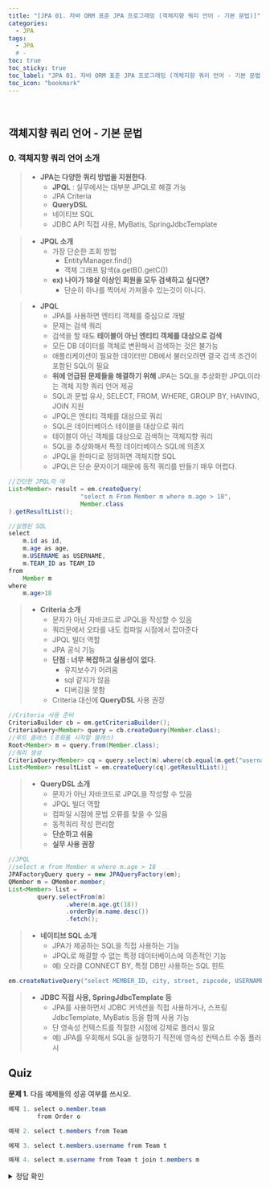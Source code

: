 ```yaml
---
title: "[JPA 01. 자바 ORM 표준 JPA 프로그래밍 (객체지향 쿼리 언어 - 기본 문법)]"
categories:
  - JPA
tags:
  - JPA
  # -
toc: true
toc_sticky: true
toc_label: "JPA 01. 자바 ORM 표준 JPA 프로그래밍 (객체지향 쿼리 언어 - 기본 문법)"
toc_icon: "bookmark"
---
```


<br>

## 객체지향 쿼리 언어 - 기본 문법

### 0. 객체지향 쿼리 언어 소개

> - **JPA는 다양한 쿼리 방법을 지원한다.**
>   - **JPQL** : 실무에서는 대부분 JPQL로 해결 가능
>   - JPA Criteria
>   - **QueryDSL**
>   - 네이티브 SQL
>   - JDBC API 직접 사용, MyBatis, SpringJdbcTemplate

> - **JPQL 소개**
>   - 가장 단순한 조회 방법
>     - EntityManager.find()
>     - 객체 그래프 탐색(a.getB().getC())
>   - **ex) 나이가 18살 이상인 회원을 모두 검색하고 싶다면?**
>     - 단순히 하나를 찍어서 가져올수 있는것이 아니다.

> - **JPQL**
>   - JPA를 사용하면 엔티티 객체를 중심으로 개발
>   - 문제는 검색 쿼리
>   - 검색을 할 때도 **테이블이 아닌 엔티티 객체를 대상으로 검색**
>   - 모든 DB 데이터를 객체로 변환해서 검색하는 것은 불가능
>   - 애플리케이션이 필요한 데이터만 DB에서 불러오려면 결국 검색 조건이 포함된 SQL이 필요
>   - **위에 언급된 문제들을 해결하기 위해** JPA는 SQL을 추상화한 JPQL이라는 객체 지향 쿼리 언어 제공
>   - SQL과 문법 유사, SELECT, FROM, WHERE, GROUP BY, HAVING, JOIN 지원
>   - JPQL은 엔티티 객체를 대상으로 쿼리
>   - SQL은 데이터베이스 테이블을 대상으로 쿼리
>   - 테이블이 아닌 객체를 대상으로 검색하는 객체지향 쿼리
>   - SQL을 추상화해서 특정 데이터베이스 SQL에 의존X
>   - JPQL을 한마디로 정의하면 객체지향 SQL
>   - JPQL은 단순 문자이기 때문에 동적 쿼리를 만들기 매우 어렵다.

```java
//간단한 JPQL의 예
List<Member> result = em.createQuery(
                    "select m From Member m where m.age > 18",
                    Member.class
).getResultList();

//실행된 SQL
select
    m.id as id,
    m.age as age,
    m.USERNAME as USERNAME,
    m.TEAM_ID as TEAM_ID
from
    Member m
where
    m.age>18
```

> - **Criteria 소개**
>   - 문자가 아닌 자바코드로 JPQL을 작성할 수 있음
>   - 쿼리문에서 오타를 내도 컴파일 시점에서 잡아준다
>   - JPQL 빌더 역할
>   - JPA 공식 기능
>   - **단점 : 너무 복잡하고 실용성이 없다.**
>     - 유지보수가 어려움
>     - sql 같지가 않음
>     - 디버깅을 못함
>   - Criteria 대신에 **QueryDSL** 사용 권장

```java
//Criteria 사용 준비
CriteriaBuilder cb = em.getCriteriaBuilder();
CriteriaQuery<Member> query = cb.createQuery(Member.class);
//루트 클래스 (조회를 시작할 클래스)
Root<Member> m = query.from(Member.class);
//쿼리 생성
CriteriaQuery<Member> cq = query.select(m).where(cb.equal(m.get("username"), "kim"));
List<Member> resultList = em.createQuery(cq).getResultList();
```

> - **QueryDSL 소개**
>   - 문자가 아닌 자바코드로 JPQL을 작성할 수 있음
>   - JPQL 빌더 역할
>   - 컴파일 시점에 문법 오류를 찾을 수 있음
>   - 동적쿼리 작성 편리함
>   - **단순하고 쉬움**
>   - **실무 사용 권장**

```java
//JPQL
//select m from Member m where m.age > 18
JPAFactoryQuery query = new JPAQueryFactory(em);
QMember m = QMember.member;
List<Member> list =
        query.selectFrom(m)
                .where(m.age.gt(18))
                .orderBy(m.name.desc())
                .fetch();
```

> - **네이티브 SQL 소개**
>   - JPA가 제공하는 SQL을 직접 사용하는 기능
>   - JPQL로 해결할 수 없는 특정 데이터베이스에 의존적인 기능
>   - 예) 오라클 CONNECT BY, 특정 DB만 사용하는 SQL 힌트

```java
em.createNativeQuery("select MEMBER_ID, city, street, zipcode, USERNAME from MEMBER").getResultList();
```

> - **JDBC 직접 사용, SpringJdbcTemplate 등**
>   - JPA를 사용하면서 JDBC 커넥션을 직접 사용하거나, 스프링 JdbcTemplate, MyBatis 등을 함께 사용 가능
>   - 단 영속성 컨텍스트를 적절한 시점에 강제로 플러시 필요
>   - 예) JPA를 우회해서 SQL을 실행하기 직전에 영속성 컨텍스트 수동 플러시

## Quiz

**문제 1.** 다음 예제들의 성공 여부를 쓰시오.

```java
예제 1. select o.member.team
        from Order o

예제 2. select t.members from Team

예제 3. select t.members.username from Team t

예제 4. select m.username from Team t join t.members m
```

<details>
<summary>정답 확인</summary>
<div markdown="1">
<br>
<h1>1. 성공</h1> <br> 
<h1>2. 성공</h1> <br> 
<h1>3. 실패</h1> <br>
<h1>4. 성공</h1> <br>

3. 컬렉션에서는 더 들어가면 안된다. 명시적 조인을 통해 별칭을 얻어야한다. <br>

<br>
</div>
</details>
<br>

